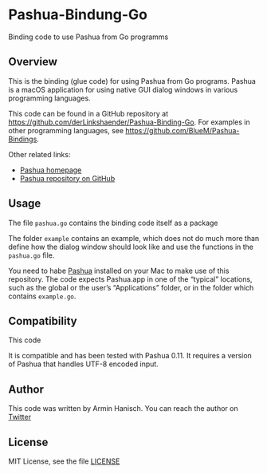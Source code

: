 # Pashua-Bindung-Go

Binding code to use Pashua from Go programms

## Overview

This is the binding (glue code) for using Pashua from Go programs. Pashua is a macOS application for using native GUI dialog windows in various programming languages.

This code can be found in a GitHub repository at https://github.com/derLinkshaender/Pashua-Binding-Go. For examples in other programming languages, see https://github.com/BlueM/Pashua-Bindings.

Other related links:
* [Pashua homepage](https://www.bluem.net/jump/pashua)
* [Pashua repository on GitHub](https://github.com/BlueM/Pashua)

## Usage

The file `pashua.go` contains the binding code itself as a package

The folder `example` contains an example, which does not do much more 
than define how the dialog window should look like and use the functions in the `pashua.go` file.

You need to habe [Pashua](https://www.bluem.net/jump/pashua) installed on your Mac 
to make use of this repository. 
The code expects Pashua.app in one of the “typical” locations, such as the global or 
the user’s “Applications” folder, or in the folder which contains `example.go`.

## Compatibility

This code 

It is compatible and has been tested with Pashua 0.11. 
It requires a version of Pashua that handles UTF-8 encoded input.


## Author

This code was written by Armin Hanisch. You can reach the author on [Twitter](https://twitter.com/derLinkshaender)


## License

MIT License, see the file [LICENSE](./LICENSE)
